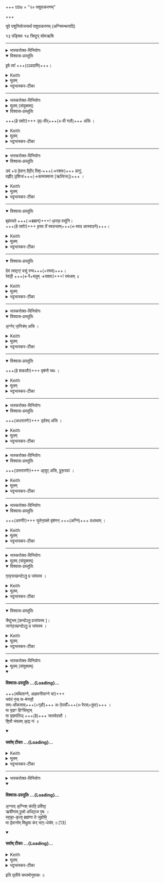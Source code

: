 +++
title = "२० पशूपाकरणम्"

+++
<div class="js_include" url="/vedAH_yajuH/taittirIyam/sArasvata-vibhAgaH/saMhitA/sarva-prastutiH/1/3_agniShToma-pashv-Adi/07_pashUpAkaraNam"  newLevelForH1="1" includeTitle="true">

यूपे पशुनियोजनार्थं पशूपाकरणम् (अग्निमन्थनादि)

१३ पङ्क्तिः
१४ त्रिष्टुप्
 सोमऋषिः
_______
<details><summary>भास्करोक्त-विनियोगः</summary>

1बर्हिषी आदत्ते - इषे त्वेति ॥
</details>
<details open><summary>विश्वास-प्रस्तुतिः</summary>

इ॒षे त्वा᳚ +++(ऽऽददामि)+++।
</details>
<details><summary>Keith</summary>

For striving thee!
</details>
<details><summary>मूलम्</summary>

इ॒षे त्वा᳚ ।
</details>
<details><summary>भट्टभास्कर-टीका</summary>

1बर्हिषी आदत्ते - इषे त्वेति ॥ व्याख्यातम् । इह तु पशुलक्षणमन्नम् । तदर्थं तदुपाकरणार्थं त्वामादद इति शेषः । जातावेकवचनम् । 'इषे त्वेति बार्हिरादत्ते' `इति ब्राह्मणम् ॥

- [इडन्नं सर्वैरेषणीयत्वात् ।इषु इच्छायाम् … कर्मणि करणे च सम्पदादिलक्षणस्स्त्रियां क्विप्प्रत्ययः (पा.सू. 3.3.108 वा.9), … तादर्थ्ये चतुर्थी, 'सावेकाचः' (पा.सू. 6.1.168) इति विभक्तेरुदात्तत्वम् ।]
</details>

_______
<details><summary>भास्करोक्त-विनियोगः</summary>

2पशुमुपाकरोति - उपवीरिति ॥
</details>
<details><summary>मूलम् (संयुक्तम्)</summary>

उप॒वीर॒स्युपो॑ दे॒वान्दैवी॒र्विश॒ᳶ प्रागु॒र्वह्नी॑रु॒शिजो॒ बृह॑स्पते धा॒रया॒ वसू॑नि ह॒व्या ते᳚ स्वदन्ता॒न्देव॑ त्वष्ट॒र्वसु॑ रण्व॒ रेव॑ती॒ रम॑ध्वम् 
</details>
<details open><summary>विश्वास-प्रस्तुतिः</summary>

+++(हे पशो!)+++ उ॒प॒-वीर्+++(←वी गतौ)+++ अ॑सि ।  
</details>
<details><summary>Keith</summary>

Thou art the impeller.
</details>
<details><summary>मूलम्</summary>

उ॒प॒वीर॑सि ।  
</details>
<details><summary>भट्टभास्कर-टीका</summary>

2पशुमुपाकरोति - उपवीरिति ॥ उपवीयते उपसङ्गम्यते उपाक्रियत इत्य् **उपवीः** । वेतेः क्विप् । हे पशो देवेभ्यस् त्वम् उपाकृतोसीत्य् अर्थः । 'उप ह्येनान् आकरोति' ` इति च ब्राह्मणम् ।  
</details>

_______
<details><summary>भास्करोक्त-विनियोगः</summary>

तत्र हि देवानां समीपे आभिमुख्येनैनान् पशून् करोति । 
</details>
<details open><summary>विश्वास-प्रस्तुतिः</summary>

उप॑ +उ दे॒वान् दैवी॒र् विश॒ᳶ+++(→पशवः)+++ प्रागुः॑,  
वह्नी॑र् उ॒शिजः॑+++(→कामयमाना [ऋत्विजः])+++ ।
</details>
<details><summary>Keith</summary>

To the gods the servants of the gods have come,   
the priests, the eager ones.
</details>
<details><summary>मूलम्</summary>

उपो॑ दे॒वान् दैवी॒र्विश॒ᳶ  प्रागुः॑,  
वह्नी॑रु॒शिजः॑ ।
</details>
<details><summary>भट्टभास्कर-टीका</summary>

तत्र हि देवानां समीपे आभिमुख्येनैनान् पशून् करोति । जातावेकवचने बहुवचनम् । तस्मात् त्वदीया अवयवा अवदान-भावम् आपन्ना **देवान्** अग्नीषोमादीन् **उपप्रागुः** उपप्रयन्तु प्रकर्षेणोपगच्छन्तु । **उपो** इति निपातसमुदाय उपश्ब्दस्यार्थे वर्तते । 'छन्दसि लुङ्लङ्लिटः' इति लुङ्, 'इणो गा लुङि' इति गादेशः, 'गातिस्था' इत्यादिना सिचो लुक् ।

कथम्भूता इत्याह - दैवीर्विशः देवानामिमा **दैव्यः** । 'देवाद्यञञौ' इत्यञ्, 'वा छन्दसि' इति पूर्वसवर्णदीर्घत्वम् । **विशः** प्रजाः **दैव्यः** प्रजा भूत्वा देवान् उपगच्छान्त्व् इत्यर्थः । 'दैवीर्ह्येता विशस्सतीर्देवानुपयन्ति' ` इति च ब्राह्मणम् । यद्वा - **दैवीर्विशः** इति द्वितीया, **देवान् दैवीश्** च **विशः** उपगच्छन्तु ।  

किञ्च - वह्नीर् **उशिजः** यज्ञस्य वोढारः ऋत्विजो वह्नयः । 'वहिश्रिश्रुयुद्रुग्ला' इत्यादिना वह्नेर्निप्रत्ययः, निदिति हि तत्रोच्यते, 'तस्माच्छसो नः' इति नत्वं न क्रियते 'सर्वे विधयश्छन्दसि विकल्प्यन्ते' इति । **उशिजः** कामनावन्तः भक्षणरुचयः । यद् वा - कमनीयाः स्पृहणीया इत्यर्थः । शेष-भक्षणादिना तान् अप्य् उपगच्छन्तु । 'ऋत्विजो वै वह्नय उशिजः' इत्यादि ब्राह्मणम् । 'वशेः किच्च' इति वष्टेरिजिप्रत्ययः ।
</details>

________
<details open><summary>विश्वास-प्रस्तुतिः</summary>

बृह॑स्पते +++(→ब्रह्मन्)+++! धा॒रया॒ वसू॑नि।  
+++(हे पशो!)+++ ह॒व्या ते᳚ स्वदन्ताम्+++(←स्वद आस्वादने)+++।   
</details>
<details><summary>Keith</summary>

O Bihaspati, guard wealth.  
Let thy oblations taste sweet.
</details>
<details><summary>मूलम्</summary>

बृह॑स्पते धा॒रया॒ वसू॑नि।  
ह॒व्या ते᳚ स्वदन्ताम्।   
</details>
<details><summary>भट्टभास्कर-टीका</summary>

अतः परं विराडेकपदा । हे **बृहस्पते** त्वमपि **वसूनी** धनानि पशुलक्षणानि यजमानार्थं **धारय** । 'ब्रह्म वै देवानां बृह्रस्पतिर्ब्रह्मणैवास्मै पशूनवरुन्धे' `इति ब्राह्मणम् । यद्वा - ब्रह्मा बृहस्पतिः । 

हे ब्रह्मन् अवदानलक्षणानि **वसूनि** धनानि **धारय** अवधारयेत्यर्थः । ब्रह्मा हि कर्मणाम् अध्यक्षः ।
आमन्त्रितस्याविद्यमानत्वात् धारयेति न निहन्यते, 'अन्येषामपि दृश्यते' इति संहितायां दीर्घत्वम् ।  

हे पशो **ते** तव **हव्या** हव्यान्यवदानलक्षणानि । 'शेश्छन्दसि बहुलम्' इति लुक् । **स्वदन्तां** स्वादूनि भवन्तु । ष्वद आस्वादने अनुदात्तेत् भौवादिकः ।
</details>

________
<details open><summary>विश्वास-प्रस्तुतिः</summary>

देव॑ त्वष्ट॒र्! वसु॑ रण्व+++(=रमय)+++।    
रेव॑ती॒ +++(←रै+मतुम् →पशवः)+++! रम॑ध्वम् ॥
</details>
<details><summary>Keith</summary>

O god Tvastr make pleasant our possessions.  
Stay, ye wealthy ones,
</details>
<details><summary>मूलम्</summary>

देव॑ त्वष्ट॒र्वसु॑ रण्व।    
रेव॑ती॒ रम॑ध्वम् ॥
</details>
<details><summary>भट्टभास्कर-टीका</summary>

**देव त्वष्टः** । 'नामन्त्रिते समानाधिकरणे' इति पूर्वस्याविद्यमानत्वानिषेधाद्द्वितीयं निहन्यते । त्वमपि क्षीरादीनां सर्वेषां वासहेतुं पशुलक्षणं धनं **रण्व** रमय सर्वेषां स्पृहणीयरूपं कुरु । 'त्वष्टा वै पशूनां मिथुनानां रूपकृद्रूपमेव पशुषु दधाति' इति ब्राह्मणम् । रवि गतौ, इदित्त्वान्नुम्, इह त्वयं रमत्यर्थे वर्तते । यद्वा - वसु वरिष्ठं रूपं रण्व रमय । पशून्वरिष्ठं हि वासयति । 'शृस्पृष्णिहि' इत्यादिना वसेरुप्रत्ययः, निदिति तत्रानुवर्तते । यद्वा - पशुलक्षणं धनं यजमाने रण्व रमय स्थिरीकुरु । यजमानं वा प्रापय ।  

हे **रेवतीः** रेवत्यः क्षीरादिधनवत्यः पशवः । 'पशवो वै रेवतीः पशूनेवास्मै रमयति' `इति ब्राह्मणम् । रैशब्दान्मतुपि 'रयेर्मतौ बहुलम्' इति सम्प्रसारणम्, 'सज्ञायाम्' इति मतुपो वत्वम्, षाष्ठिकमामन्त्रिताद्युदात्तत्वम्, तस्याविद्यमानत्वाद्रमध्वमिति न निहन्यते, अदुपदेशाल्लसार्वधातुकानुदात्तत्वे धातुस्वरः । यूयमपि रमध्वम् अस्मिन्यजमाने अनुरक्ता भवध्वम् । अस्मत्सम्बन्धिपशुरनेन हिंस्यत इति युष्माकं विरतिर्माभूदित्यर्थः ॥
</details>

_______
<details><summary>भास्करोक्त-विनियोगः</summary>

3अधिमन्थनशकलं निदधाति - अग्नेर्जनित्रमसीति ॥
</details>
<details open><summary>विश्वास-प्रस्तुतिः</summary>

अ॒ग्नेर् ज॒नित्र॑म् असि ।
</details>
<details><summary>Keith</summary>

Thou art the birthplace of Agni.
</details>
<details><summary>मूलम्</summary>

अ॒ग्नेर्ज॒नित्र॑मसि ।
</details>
<details><summary>भट्टभास्कर-टीका</summary>

3अधिमन्थनशकलं निदधाति - अग्नेर्जनित्रमसीति ॥ अग्नेर्जनित्रं जनकं प्रजननस्थानीयमसि हे शकल । 'अशित्रादिभ्य इत्रोत्रौ' इति जनेरित्रप्रत्ययः ॥
</details>

________
<details open><summary>विश्वास-प्रस्तुतिः</summary>

+++(हे शकलौ!)+++ वृष॑णौ स्थः ।
</details>
<details><summary>Keith</summary>

Ye are the two male ones.
</details>
<details><summary>मूलम्</summary>

वृष॑णौ स्थः ।
</details>
<details><summary>भट्टभास्कर-टीका</summary>

4वृषणावन्वञ्चौ निदधाति - वृषणौ स्थ इति ॥ हे शकलौ **वृषणौ** वृषणस्थानीयौ यागस्य युवां स्थः । यागद्वरेण वां वार्षितारौ कामानां स्थः । 'कनित्युवृषि' इत्यादिना वृषेः कनिन्प्रत्ययः । वृषणशब्दाद्द्विवचने 'वा षपूर्वस्य निगमे' इति दीर्घाभावः ॥
</details>

_______
<details><summary>भास्करोक्त-विनियोगः</summary>

5अरणी आदत्ते अधरोत्तरौ क्रमेण - उर्वश्यस्यायुरसि पुरूरवाः इत्येताभ्याम्, यथाहुः - 'उर्वशीत्यधरारणिमादत्ते, पुरूरवा इत्युत्तरारणिम्' इति ॥
</details>
<details open><summary>विश्वास-प्रस्तुतिः</summary>

+++(अधरारणे!)+++ उ॒र्वश्य् अ॑सि ।
</details>
<details><summary>Keith</summary>

Thou art Urvaśi, 
</details>
<details><summary>मूलम्</summary>

उ॒र्वश्य॑सि ।
</details>
<details><summary>भट्टभास्कर-टीका</summary>

5अरणी आदत्ते अधरोत्तरौ क्रमेण - उर्वश्यस्यायुरसि पुरूरवाः इत्येताभ्याम्, यथाहुः - 'उर्वशीत्यधरारणिमादत्ते, पुरूरवा इत्युत्तरारणिम्' इति ॥ हे अधरारणे उर्वश्यसि । 'घृतेनाक्ते' इत्यादिनिदर्शनात्त्रिलिङ्गोप्यरणिशब्दश्छन्दसि । उरु महान्तमस्याधारत्वेनाश्नुते व्याप्नोतीत्युर्वशी। अश्नुतेः कर्मण्यण्, 'संज्ञापूर्वको विधिरनित्यः' इति वृद्धिर्न क्रियते । यद्वा - परोक्षवृत्त्येदमुच्यते । यथा 'तं वा एतं षड्डूतं सन्तं । षड्डोतेत्याचर्क्षते परोक्षेण । परोक्षप्रिया इव हि देवाः' इति । 'परादिश्छन्दसि बहुलम्' इत्युत्तरपदाद्युदात्तत्वम् ॥
</details>

_______
<details><summary>भास्करोक्त-विनियोगः</summary>

6अथोत्तरारणिम् आदत्ते - आयुरसीति ॥
</details>
<details open><summary>विश्वास-प्रस्तुतिः</summary>

+++(उत्तरारणे!)+++ आ॒युर् अ॑सि, पु॒रू॒रवाः॑ ।
</details>
<details><summary>Keith</summary>

thou art Ayu, thou art Pururavas.
</details>
<details><summary>मूलम्</summary>

आ॒युर॑सि पु॒रू॒रवाः॑ ।
</details>
<details><summary>भट्टभास्कर-टीका</summary>

6अथोत्तरारणिम् आदत्ते - आयुरसीति ॥ एति विश्वं क्षणेन कर्मणा इत्यायुः । आयन्ते प्राप्यन्तेभिमतानीति वा आयुः अग्निरुच्यते । 'छन्दसीणः' इत्युण्प्रत्ययः । तद्वती उत्तरारणिः आयुरुच्यते, 'आत्मा वै पुत्रनामासि' इति पितापुत्रयोरभेदेन निर्देष्टुं शक्यत्वात् । उर्वशीपुरूरवसोः आयुर्नाम पुत्रो बभूव, तद्रूपेणारण्योरग्निस्स्वरूपेण वा क्रियते । तत्राधरारणिरुर्वशी माता, उत्तरारणिः पुरूरवाः पिता, अग्निरायुः पुत्र इति । 'उर्वश्यस्यायुरसीत्याह मिथुनत्वाय' `इति ब्राह्मणम् । तस्मात्पितापुत्रयोरैकशब्द्यम् । यद्वा - ईयतेनयाग्निरित्यायुः उत्तरारणिरग्नेरानयनहेतुरिति यावत् । तादृशी त्वमसि हे उत्तरारणे । अपि च - पुरूरवाः पुरु बहु राति मन्थनवेलायां शब्दं करोतीति पुरूरवाः । पुरुपूर्वाद्रातेरसुनि उपपदस्य दीर्घत्वं निपात्यते पुरूरवा इति, कृदुत्तरपदप्रकृतिस्वरत्वम् । 'परादिश्छन्दसि बहुलम्' इति वा उत्तरपदाद्युदात्तत्वम् ॥
</details>

_______
<details><summary>भास्करोक्त-विनियोगः</summary>

7आज्यस्थाल्याम् अरणी समनक्ति - घृतेनेति त्रिष्टुभैकपदया ॥
</details>
<details open><summary>विश्वास-प्रस्तुतिः</summary>

+++(अरणी!)+++ घृ॒तेना॒क्ते वृष॑णन् +++(अग्निं)+++ दधाथाम् ।
</details>
<details><summary>Keith</summary>

Anointed with ghee, do ye produce a male.
</details>
<details><summary>मूलम्</summary>

घृ॒तेना॒क्ते वृष॑णन्दधाथाम् ।
</details>
<details><summary>भट्टभास्कर-टीका</summary>

7आज्यस्थाल्यामरणी समनक्ति - घृतेनेति त्रिष्टुभैकपदया ॥ घृतेनाक्ते । घृ क्षरणे । वृषणं वर्षितारं कामानां अग्निं वृष्टिप्रदं वा दधाथां धारयतं धत्तं वा । 'वृषणं ह्येते दधाते ये अग्निम्' `इति ब्राह्मणम् । पूर्ववद्दीर्घाभावः ॥
</details>

_______
<details><summary>भास्करोक्त-विनियोगः</summary>

8-10प्रजातीर्वाचयते - गायत्रमिति ॥
</details>
<details><summary>मूलम् (संयुक्तम्)</summary>

गाय॒त्रञ् छन्दोऽनु॒ प्र जा॑यस्व॒ त्रैष्टु॑भ॒ञ्जाग॑त॒ञ्छन्दोऽनु॒ प्रजा॑यस्व  
</details>
<details open><summary>विश्वास-प्रस्तुतिः</summary>

गा॒य॒त्रञ्छन्दोऽनु॒ प्र जा॑यस्व ।  
</details>
<details><summary>Keith</summary>

Be born with the Gayatri metre, 
</details>
<details><summary>मूलम्</summary>

गा॒य॒त्रञ्छन्दोऽनु॒ प्र जा॑यस्व ।  
</details>
<details><summary>भट्टभास्कर-टीका</summary>

8-10प्रजातीर्वाचयते - गायत्रमिति ॥ हे अग्ने मथ्यमानस्त्वं गायत्रं छन्दोनुप्रजायस्व, गायत्रं हि छन्दोनूच्यमानं श्रुत्वा त्वं जायसे । 'अनुर्लक्षणे' इत्यनोः कर्मप्रवचनीयत्वं, यथा 'शाकल्यस्यसंहितामनुप्रावर्षत्' इति । 'छन्दोभिरेवैनं प्रजनयति' `इति ब्राह्मणम् ।
</details>

________
<details open><summary>विश्वास-प्रस्तुतिः</summary>

त्रैष्टु॑भम् [छन्दोऽनु॒ प्रजा॑यस्व ]।   
जाग॑त॒ञ्छन्दोऽनु॒ प्र जा॑यस्व ।  
</details>
<details><summary>Keith</summary>

with the Tristubh metre, be born with the Jagati metre.
</details>
<details><summary>मूलम्</summary>

त्रैष्टु॑भम् [छन्दोऽनु॒ प्रजा॑यस्व ]।   
जाग॑त॒ञ्छन्दोऽनु॒ प्र जा॑यस्व ।  
</details>
<details><summary>भट्टभास्कर-टीका</summary>

एवं त्रैष्टुभं छन्दोनुप्रजायस्वेत्यनुषज्यते । अत्र 'छन्दसः प्रत्ययविधाने नपुंसके स्वार्थ उपसङ्ख्यानम्' इति स्वार्थे प्रत्ययः । तत्र गायत्रशब्दात्प्राग्दीव्यतोण्, इतराभ्यामुत्सादित्वादञ्, 'उपसङ्ख्यानम्' इति प्राग्दीव्यतीयत्वात् ॥
</details>

_______
<details><summary>भास्करोक्त-विनियोगः</summary>

11जातम् अग्निम् आहवनीये प्रहरति - भवतन्न इति पङ्क्त्या पञ्चपदया वस्वष्टऋतुदशाक्षरया ॥ 
</details>
<details><summary>मूलम् (संयुक्तम्)</summary>

भव॑तं [12]न॒स्सम॑नसौ॒ समो॑कसावरे॒पसौ᳚ ।  मा य॒ज्ञꣳ हिꣳ॑सिष्ट॒म्मा य॒ज्ञप॑तिञ्जातवेदसौ शि॒वौ भ॑वतम॒द्य नः॑ ॥ 
</details>
<div class="js_include" newlevelforh1="4" title="विश्वास-प्रस्तुतिः" unfilled url="/vedAH_yajuH/taittirIyam/sArasvata-vibhAgaH/saMhitA/Rk/vishvAsa-prastutiH/1/3_agniShToma-pashv-Adi/07_pashUpAkaraNam/02_bhavataM_nas.md">
<details open><summary><h4>विश्वास-प्रस्तुतिः ...{Loading}...</h4></summary>

+++(मथिताग्ने, आहवनीयाग्ने च!)+++  
भव॑तं न॒स् स-म॑नसौ॒  
सम्-ओ॑कसाव्+++(=गृहौ)+++ अ-रे॒पसौ᳚+++(←रेपस्=दुष्ट)+++ ।     
मा य॒ज्ञꣳ हिꣳ॑सिष्ट॒म्  
मा य॒ज्ञप॑तिञ् +++(हे)+++ जातवेदसौ ।  
शि॒वौ भ॑वतम् अ॒द्य नः॑ ॥
</details>
</div>
<div class="js_include" newlevelforh1="4" title="सर्वाष् टीकाः" unfilled url="/vedAH_yajuH/taittirIyam/sArasvata-vibhAgaH/saMhitA/Rk/sarvASh_TIkAH/1/3_agniShToma-pashv-Adi/07_pashUpAkaraNam/02_bhavataM_nas.md">
<details open><summary><h4>सर्वाष् टीकाः ...{Loading}...</h4></summary>
<details><summary>Keith</summary>

Be ye of one mind for us,  
one dwelling, spotless.  
Harm not the sacrifice   
nor the lord of the sacrifice, O all-knowing;  
be ye two auspicious to-day with us.
</details>
<details><summary>मूलम्</summary>

भव॑तं न॒स्सम॑नसौ॒ समो॑कसावरे॒पसौ᳚ ।  
मा य॒ज्ञꣳ हिꣳ॑सिष्ट॒म्मा य॒ज्ञप॑तिञ्जातवेदसौ ।  
शि॒वौ भ॑वतम॒द्य नः॑ ॥
</details>
<details><summary>भट्टभास्कर-टीका</summary>

11जातम् अग्निम् आहवनीये प्रहरति - भवतन्न इति पङ्क्त्या पञ्चपदया वस्वष्टऋतुदशाक्षरया ॥ +++(वसु-८. अष्ट८,=१६ अक्षराणि। ऋतु-६ दश १०=१६ अक्षराणि। )+++

योग्निः पुरा भवत्य् आहवनीये, यश् चेदानीं मथित्वा प्रणीयते, हे तौ द्वाव् अग्नी **भवतं** भूयास्तं **नः** अस्माकं **समनसौ** समान-मनस्कौ अविप्रतिपन्नमनस्कौ । 'समानस्य छन्दसि' इति सभावः ।  
**समोकसौ** सहसमवेतौ समाननिवासाविति यावत् । उच समवाये, सम्पूर्वादसुन्प्रत्ययः, बहुलवचनात्कुत्वम् । समुच्येते इति समोकसौ । 'गतिकारकयोरपि पूर्वपदप्रकृतिस्वरत्वं च' इति पूर्वपदप्रकृतिस्वरत्वम् ।  

यद्वा - सम्शब्दस्य समानार्थ-वृत्तेर् बहुव्रीहिः । सम्भावौ वा समानस्य छान्दसः । **अरेपसौ** अपापौ पापाभिनिवेशरहितौ । 'नञ्सुभ्याम्' इत्युत्तरपदान्तोदात्तत्वम् । यस्मादरेपसौ तस्माद्यज्ञमिमं मा हिंसिष्टम् । मा च यज्ञपतिं यजमानम् । 'पत्यावैश्वर्ये' इति पूर्वपदप्रकृतिस्वरत्वम् । हे जातवेदसौ जातप्रज्ञानौ जातधनौ वा । वेत्तेर्विन्दतेर्वा असुन् । यद्वा - जातं विश्वं वित्तो विन्दत इति वा कारकपूर्वादसुन्, पूर्ववत्प्रकृतिस्वरत्वम्, इह तु आष्टमिकमाद्युदात्तत्वम् ।  

तादृशौ युवां अद्य अस्मिन्कर्मकाले नः अस्माकं शिवौ शान्तौ भवतम् । 'सद्यः परुत्' इत्यत्र इदमोद्यशब्दो निपात्यते । 'अग्निः पुरा भवत्यग्निं मथित्वा प्र हरति' इत्यादि ब्राह्मणम् ॥
</details>
</details>
</div>




_______
<details><summary>भास्करोक्त-विनियोगः</summary>

12प्रहृत्य स्रुवेणाभिजुहोति - अग्नावग्निरिति चतुष्पदया त्रिष्टुभा ॥
</details>
<div class="js_include" newlevelforh1="4" title="विश्वास-प्रस्तुतिः" unfilled url="/vedAH_yajuH/taittirIyam/sArasvata-vibhAgaH/saMhitA/Rk/vishvAsa-prastutiH/1/3_agniShToma-pashv-Adi/07_pashUpAkaraNam/03_agnAv_agnish.md">
<details open><summary><h4>विश्वास-प्रस्तुतिः ...{Loading}...</h4></summary>

अ॒ग्नाव् अ॒ग्निश् च॑रति॒ प्रवि॑ष्ट॒  
ऋषी॑णाम् पु॒त्त्रो अ॑धिरा॒ज ए॒षः ।    
स्वा॒हा॒-कृत्य॒ ब्रह्म॑णा ते जुहोमि॒  
मा दे॒वाना᳚म् मिथु॒या क॑र् भाग॒-धेय᳚म् ॥ [13]
</details>
</div>
<div class="js_include" newlevelforh1="4" title="सर्वाष् टीकाः" unfilled url="/vedAH_yajuH/taittirIyam/sArasvata-vibhAgaH/saMhitA/Rk/sarvASh_TIkAH/1/3_agniShToma-pashv-Adi/07_pashUpAkaraNam/03_agnAv_agnish.md">
<details open><summary><h4>सर्वाष् टीकाः ...{Loading}...</h4></summary>
<details><summary>Keith</summary>

The fire moveth entering into the fire,  
The son of the Rsis, the overlord he;  
With the cry of Hail! I offer to thee with devotion;  
Do thou not spoil the share of the gods.
</details>
<details><summary>मूलम्</summary>

अ॒ग्नाव॒ग्निश्च॑रति॒ प्रवि॑ष्ट॒ ऋषी॑णाम्पु॒त्त्रो अ॑धिरा॒ज ए॒षः ।    
स्वा॒हा॒कृत्य॒ ब्रह्म॑णा ते जुहोमि॒ मा दे॒वाना᳚म्मिथु॒या क॑र्भाग॒धेय᳚म् ॥ [13]
</details>
<details><summary>भट्टभास्कर-टीका</summary>

12प्रहृत्य स्रुवेणाभिजुहोति - अग्नावग्निरिति चतुष्पदया त्रिष्टुभा ॥ अग्नौ आहवनीये प्रविष्टो मथित्वा तत्र प्रहृतोयमग्निश्चरति चरतु भक्षयतु इदमाज्यम् । 'प्रहृत्य जुहोति जातायैवास्मा अन्नमपि दधाति' ` इति च ब्राह्मणम् । चरतेः पञ्चमो लकारः । प्रविष्ट इति 'गतिरनन्तरः' इति पूर्वपदप्रकृतिस्वरत्वम् । 

**ऋषयो** ज्ञातारः ऋत्विजः । ऋषन्तीती ऋषयः, 'इगुपधात्कित्' इतीन्, वृषादिर्द्रष्टव्यः । तेषां पुत्रः; ते ह्येनं जनयन्ति । **अधिराज** एषः अधिकं राजत इत्यधिराजः । पचाद्यच्, कृदुत्तरपदप्रकृतिस्वरत्वम् । यद्वा - अव्यारूढो राजा अधिराजः दीप्तिमतामुत्तमः । 'राजाहस्सखिभ्यष्टच्' । **स्वाहाकृत्य** स्वाहाकारं कृत्वा । यद्वा - स्वाहुतिस् स्वाहेति जुहोतेस् स्वाङुपसृष्टाद् औणादिको डाप्रत्ययः । ब्रह्मणा मन्त्रेण शोभनाम् आहुतिं कृत्वा, इमामाज्याहुतिं ते तुम्यं जुहोमीति । स्वाहाशब्दस्योर्यादित्वाद्गतिसंज्ञा । गतिसमासे कृदुत्तरपदप्रकृतिस्वरत्वम् ।   

यद्वा - ब्रह्म बृहत् इदमाज्यं जुहोमि । 'तृतीया च होश्छन्दसि' इति तृतीया । त्वं च तथा हुतस्सन् देवानां भागधेयं भागं मिथुया मा कः मिथ्या मा कः मा कार्षीः; मिथ्याकरर्ण स्तेयम् । 'मन्त्रे घस' इत्यादिना च्लेर्लुक् । 'भागरूपनामभ्यो धेयः' इति स्वार्थे धेयप्रत्ययः । यद्वा - मिथःकरणं मिधुयाकरणं परस्परसङ्करो भागानां, यथा वायव्यमिन्द्राय प्रदीयते, तथा ऐन्द्रं वायव इति, तथा मा कार्षीः । 'अव्ययादाप्सुपः' इति लुकं बाधित्वा 'सुपां सुलुक्' इत्यादिना विभक्तेर्याजादेशः ॥
</details>
</details>
</div>




इति तृतीये सप्तमोनुवाकः ॥  

</div>